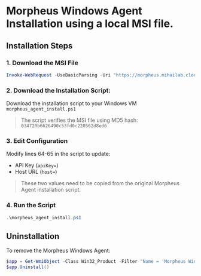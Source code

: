 # Morpheus Windows Agent Installation using a local MSI file.

## Installation Steps

### 1. Download the MSI File
```powershell
Invoke-WebRequest -UseBasicParsing -Uri "https://morpheus.mihailab.cloud/public-archives/link?s=5381123097154a17&fn=MorpheusAgentSetup-4_5.msi" -OutFile "${env:commonprogramfiles(x86)}\MorpheusAgentSetup.msi"
```

### 2. Download the Installation Script:
Download the installation script to your Windows VM
`morpheus_agent_install.ps1`

> The script verifies the MSI file using MD5 hash: `034720b6626490c53fd0c220562d8ed6`
### 3. Edit Configuration
Modify lines 64-65 in the script to update:
- API Key (`apiKey=`)
- Host URL (`host=`)

> These two values need to be copied from the original Morpheus Agent installation script.

### 4. Run the Script
```powershell
.\morpheus_agent_install.ps1
```

## Uninstallation

To remove the Morpheus Windows Agent:
```powershell
$app = Get-WmiObject -Class Win32_Product -Filter "Name = 'Morpheus Windows Agent'"
$app.Uninstall()
```
